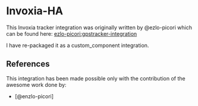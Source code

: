 # Invoxia-HA

This Invoxia tracker integration was originally written by @ezlo-picori which can be found here: [
ezlo-picori:gpstracker-integration](https://github.com/ezlo-picori/core/tree/gpstracker-integration)

I have re-packaged it as a custom_component integration. 

## References

This integration has been made possible only with the contribution of the awesome work done by:

- [@enzlo-picori]
